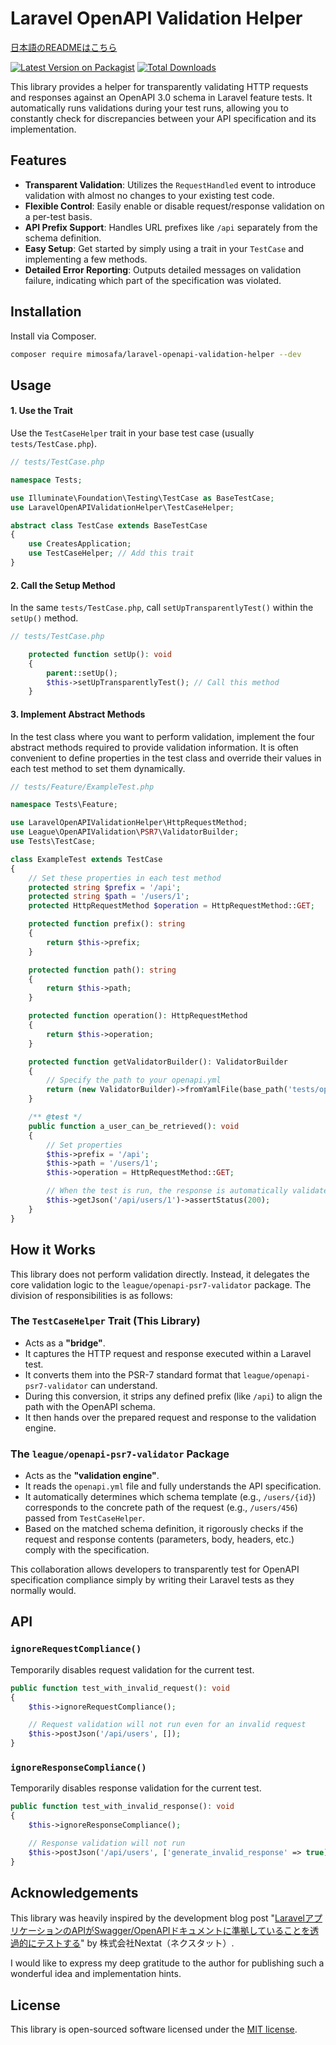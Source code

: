 # Laravel OpenAPI Validation Helper

[日本語のREADMEはこちら](README.ja.md)

[![Latest Version on Packagist](https://img.shields.io/packagist/v/mimosafa/laravel-openapi-validation-helper.svg?style=flat-square)](https://packagist.org/packages/mimosafa/laravel-openapi-validation-helper)
[![Total Downloads](https://img.shields.io/packagist/dt/mimosafa/laravel-openapi-validation-helper.svg?style=flat-square)](https://packagist.org/packages/mimosafa/laravel-openapi-validation-helper)

This library provides a helper for transparently validating HTTP requests and responses against an OpenAPI 3.0 schema in Laravel feature tests. It automatically runs validations during your test runs, allowing you to constantly check for discrepancies between your API specification and its implementation.

## Features

- **Transparent Validation**: Utilizes the `RequestHandled` event to introduce validation with almost no changes to your existing test code.
- **Flexible Control**: Easily enable or disable request/response validation on a per-test basis.
- **API Prefix Support**: Handles URL prefixes like `/api` separately from the schema definition.
- **Easy Setup**: Get started by simply using a trait in your `TestCase` and implementing a few methods.
- **Detailed Error Reporting**: Outputs detailed messages on validation failure, indicating which part of the specification was violated.

## Installation

Install via Composer.

```bash
composer require mimosafa/laravel-openapi-validation-helper --dev
```

## Usage

#### 1. Use the Trait

Use the `TestCaseHelper` trait in your base test case (usually `tests/TestCase.php`).

```php
// tests/TestCase.php

namespace Tests;

use Illuminate\Foundation\Testing\TestCase as BaseTestCase;
use LaravelOpenAPIValidationHelper\TestCaseHelper;

abstract class TestCase extends BaseTestCase
{
    use CreatesApplication;
    use TestCaseHelper; // Add this trait
}
```

#### 2. Call the Setup Method

In the same `tests/TestCase.php`, call `setUpTransparentlyTest()` within the `setUp()` method.

```php
// tests/TestCase.php

    protected function setUp(): void
    {
        parent::setUp();
        $this->setUpTransparentlyTest(); // Call this method
    }
```

#### 3. Implement Abstract Methods

In the test class where you want to perform validation, implement the four abstract methods required to provide validation information. It is often convenient to define properties in the test class and override their values in each test method to set them dynamically.

```php
// tests/Feature/ExampleTest.php

namespace Tests\Feature;

use LaravelOpenAPIValidationHelper\HttpRequestMethod;
use League\OpenAPIValidation\PSR7\ValidatorBuilder;
use Tests\TestCase;

class ExampleTest extends TestCase
{
    // Set these properties in each test method
    protected string $prefix = '/api';
    protected string $path = '/users/1';
    protected HttpRequestMethod $operation = HttpRequestMethod::GET;

    protected function prefix(): string
    {
        return $this->prefix;
    }

    protected function path(): string
    {
        return $this->path;
    }

    protected function operation(): HttpRequestMethod
    {
        return $this->operation;
    }

    protected function getValidatorBuilder(): ValidatorBuilder
    {
        // Specify the path to your openapi.yml
        return (new ValidatorBuilder)->fromYamlFile(base_path('tests/openapi.yml'));
    }

    /** @test */
    public function a_user_can_be_retrieved(): void
    {
        // Set properties
        $this->prefix = '/api';
        $this->path = '/users/1';
        $this->operation = HttpRequestMethod::GET;

        // When the test is run, the response is automatically validated
        $this->getJson('/api/users/1')->assertStatus(200);
    }
}
```

## How it Works

This library does not perform validation directly. Instead, it delegates the core validation logic to the `league/openapi-psr7-validator` package. The division of responsibilities is as follows:

### The `TestCaseHelper` Trait (This Library)

-   Acts as a **"bridge"**.
-   It captures the HTTP request and response executed within a Laravel test.
-   It converts them into the PSR-7 standard format that `league/openapi-psr7-validator` can understand.
-   During this conversion, it strips any defined prefix (like `/api`) to align the path with the OpenAPI schema.
-   It then hands over the prepared request and response to the validation engine.

### The `league/openapi-psr7-validator` Package

-   Acts as the **"validation engine"**.
-   It reads the `openapi.yml` file and fully understands the API specification.
-   It automatically determines which schema template (e.g., `/users/{id}`) corresponds to the concrete path of the request (e.g., `/users/456`) passed from `TestCaseHelper`.
-   Based on the matched schema definition, it rigorously checks if the request and response contents (parameters, body, headers, etc.) comply with the specification.

This collaboration allows developers to transparently test for OpenAPI specification compliance simply by writing their Laravel tests as they normally would.

## API

### `ignoreRequestCompliance()`

Temporarily disables request validation for the current test.

```php
public function test_with_invalid_request(): void
{
    $this->ignoreRequestCompliance();

    // Request validation will not run even for an invalid request
    $this->postJson('/api/users', []);
}
```

### `ignoreResponseCompliance()`

Temporarily disables response validation for the current test.

```php
public function test_with_invalid_response(): void
{
    $this->ignoreResponseCompliance();

    // Response validation will not run
    $this->postJson('/api/users', ['generate_invalid_response' => true]);
}
```

## Acknowledgements

This library was heavily inspired by the development blog post "[LaravelアプリケーションのAPIがSwagger/OpenAPIドキュメントに準拠していることを透過的にテストする](https://nextat.co.jp/staff/archives/253)" by 株式会社Nextat（ネクスタット）.

I would like to express my deep gratitude to the author for publishing such a wonderful idea and implementation hints.

## License

This library is open-sourced software licensed under the [MIT license](LICENSE).